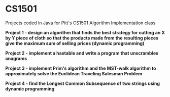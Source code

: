 # CS1501
Projects coded in Java for Pitt's CS1501 Algorithm Implementation class


**Project 1 - design an algorithm that finds the best strategy for cutting an X by Y piece of cloth
so that the products made from the resulting pieces give the maximum sum of selling prices (dynamic programming)**

**Project 2 - implement a hastable and write a program that unscrambles anagrams**

**Project 3 - implement Prim's algorithm and the MST-walk algorithm to approximately solve the Euclidean Traveling Salesman Problem**

**Project 4 - find the Longest Common Subsequence of two strings using dynamic programming**
